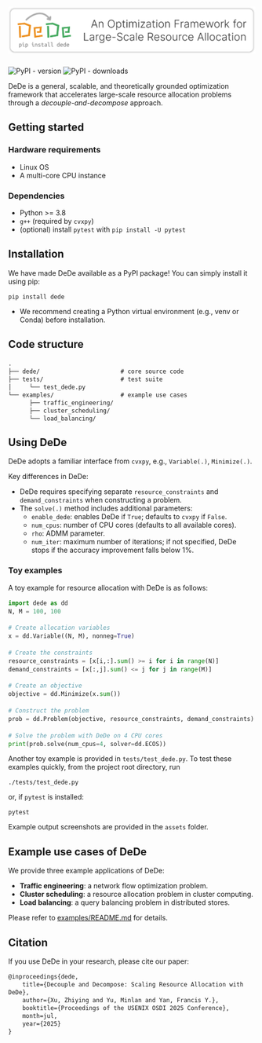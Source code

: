 ![dede logo](assets/dede_logo.svg)
======
![PyPI - version](https://img.shields.io/pypi/v/dede?label=PyPI%20package)
![PyPI - downloads](https://img.shields.io/pypi/dm/dede?label=PyPI%20downloads)

DeDe is a general, scalable, and theoretically grounded optimization framework that accelerates large-scale resource allocation problems through a *decouple-and-decompose* approach.

## Getting started

### Hardware requirements
- Linux OS
- A multi-core CPU instance

### Dependencies
- Python >= 3.8
- `g++` (required by `cvxpy`)
- (optional) install `pytest` with `pip install -U pytest`

## Installation
We have made DeDe available as a PyPI package! You can simply install it using pip:
```
pip install dede
```
- We recommend creating a Python virtual environment (e.g., venv or Conda) before installation.

## Code structure

```shell
.
├── dede/                       # core source code
├── tests/                      # test suite
│     └── test_dede.py
└── examples/                   # example use cases
      ├── traffic_engineering/
      ├── cluster_scheduling/
      └── load_balancing/
```

## Using DeDe
DeDe adopts a familiar interface from `cvxpy`, e.g., `Variable(.)`, `Minimize(.)`.

Key differences in DeDe:
- DeDe requires specifying separate `resource_constraints` and `demand_constraints` when constructing a problem.
- The `solve(.)` method includes additional parameters:
  - `enable_dede`: enables DeDe if `True`; defaults to `cvxpy` if `False`.
  - `num_cpus`: number of CPU cores (defaults to all available cores).
  - `rho`: ADMM parameter.
  - `num_iter`: maximum number of iterations; if not specified, DeDe stops if the accuracy improvement falls below 1%.

### Toy examples
A toy example for resource allocation with DeDe is as follows:
```python
import dede as dd
N, M = 100, 100

# Create allocation variables
x = dd.Variable((N, M), nonneg=True)

# Create the constraints
resource_constraints = [x[i,:].sum() >= i for i in range(N)]
demand_constraints = [x[:,j].sum() <= j for j in range(M)]

# Create an objective
objective = dd.Minimize(x.sum())

# Construct the problem
prob = dd.Problem(objective, resource_constraints, demand_constraints)

# Solve the problem with DeDe on 4 CPU cores
print(prob.solve(num_cpus=4, solver=dd.ECOS))
```

Another toy example is provided in `tests/test_dede.py`. To test these examples quickly, from the project root directory, run
```
./tests/test_dede.py
```
or, if `pytest` is installed:
```
pytest
```
Example output screenshots are provided in the `assets` folder.

## Example use cases of DeDe
We provide three example applications of DeDe:
- **Traffic engineering**: a network flow optimization problem.
- **Cluster scheduling**: a resource allocation problem in cluster computing.
- **Load balancing**: a query balancing problem in distributed stores.

Please refer to [examples/README.md](examples/README.md) for details.

## Citation
If you use DeDe in your research, please cite our paper:
```
@inproceedings{dede,
    title={Decouple and Decompose: Scaling Resource Allocation with DeDe},
    author={Xu, Zhiying and Yu, Minlan and Yan, Francis Y.},
    booktitle={Proceedings of the USENIX OSDI 2025 Conference},
    month=jul,
    year={2025}
}
```
